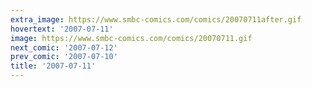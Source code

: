 ```yaml
---
extra_image: https://www.smbc-comics.com/comics/20070711after.gif
hovertext: '2007-07-11'
image: https://www.smbc-comics.com/comics/20070711.gif
next_comic: '2007-07-12'
prev_comic: '2007-07-10'
title: '2007-07-11'
---
```


